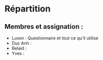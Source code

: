 # Répartition

## Membres et assignation :

  * Luxon : Questionnaire et tout ce qu'il utilise
  * Duc Anh :
  * Belaid :
  * Yves :
